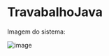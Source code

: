 # TravabalhoJava

Imagem do sistema:

![image](https://github.com/user-attachments/assets/480bbffe-1377-4c2c-a8ca-4ac8cd60931f)

